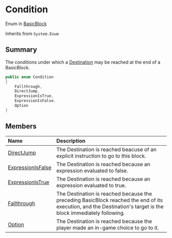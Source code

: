 # Condition

Enum in [BasicBlock](/docs/api/csharp/yarn.compiler.basicblock.md)

Inherits from `System.Enum`

## Summary


The conditions under which a  <a href="yarn.compiler.basicblock.destination.md">Destination</a>  may be
reached at the end of a BasicBlock.


```csharp
public enum Condition
{
    Fallthrough,
    DirectJump,
    ExpressionIsTrue,
    ExpressionIsFalse,
    Option
}
```

## Members

|Name|Description|
|:---|:---|
|[DirectJump](/docs/api/csharp/yarn.compiler.basicblock.condition.directjump.md)|The Destination is reached beacuse of an explicit instruction to go to this block.|
|[ExpressionIsFalse](/docs/api/csharp/yarn.compiler.basicblock.condition.expressionisfalse.md)|The Destination is reached because an expression evaluated to false.|
|[ExpressionIsTrue](/docs/api/csharp/yarn.compiler.basicblock.condition.expressionistrue.md)|The Destination is reached because an expression evaluated to true.|
|[Fallthrough](/docs/api/csharp/yarn.compiler.basicblock.condition.fallthrough.md)|The Destination is reached because the preceding BasicBlock reached the end of its execution, and the Destination's target is the block immediately following.|
|[Option](/docs/api/csharp/yarn.compiler.basicblock.condition.option.md)|The Destination is reached because the player made an in-game choice to go to it.|

